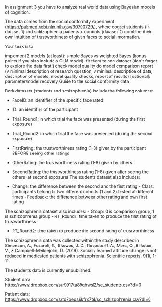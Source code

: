 In assignment 3 you have to analyze real world data using Bayesian models of cognition.

The data comes from the social conformity experiment (https://pubmed.ncbi.nlm.nih.gov/30700729/), where cogsci students (in dataset 1) and schizophrenia patients + controls (dataset 2) combine their own intuition of trustworthiness of given faces to social information.

Your task is to

implement 2 models (at least): simple Bayes vs weighted Bayes (bonus points if you also include a GLM model).
fit them to one dataset (don't forget to explore the data first!)
check model quality
do model comparison
report (v minimal description of research question, v minimal description of data, description of models, model quality checks, report of results)
[optional]: parameter/model recovery
Guide to the social conformity data

Both datasets (students and schizophrenia) include the following columns:

- FaceID: an identifier of the specific face rated
- ID: an identifier of the participant
- Trial_Round1: in which trial the face was presented (during the first exposure)
- Trial_Round2: in which trial the face was presented (during the second exposure)
- FirstRating: the trustworthiness rating (1-8) given by the participant BEFORE seeing other ratings   
- OtherRating: the trustworthiness rating (1-8) given by others
- SecondRating: the trustworthiness rating (1-8) given after seeing the others (at second exposure) The students dataset also includes:

- Change: the difference between the second and the first rating - Class: participants belong to two different cohorts (1 and 2) tested at different times - Feedback: the difference between other rating and own first rating

The schizophrenia dataset also includes: - Group: 0 is comparison group, 1 is schizophrenia group - RT_Round1: time taken to produce the first rating of trustworthiness
- RT_Round2: time taken to produce the second rating of trustworthiness

The schizophrenia data was collected within the study described in Simonsen, A., Fusaroli, R., Skewes, J. C., Roepstorff, A., Mors, O., Bliksted, V., & Campbell-Meiklejohn, D. (2019). Socially learned attitude change is not reduced in medicated patients with schizophrenia. Scientific reports, 9(1), 1-11.

The students data is currently unpublished.

Student data: https://www.dropbox.com/s/r9917ta89qhwsl2/sc_students.csv?dl=0

Patient data: https://www.dropbox.com/s/td2oeos6kfrx7td/sc_schizophrenia.csv?dl=0